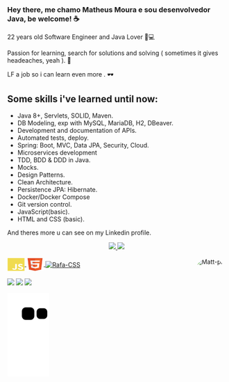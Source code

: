 ### Hey there, me chamo Matheus Moura e sou desenvolvedor Java, be welcome! ☕



22 years old Software Engineer and Java Lover 🐗💻

Passion for learning, search for solutions and solving ( sometimes it gives headeaches, yeah ). 💬

LF a job so i can learn even more . 🕶






## Some skills i've learned until now:

- Java 8+, Servlets, SOLID, Maven.
- DB Modeling, exp with MySQL, MariaDB, H2, DBeaver.
- Development and documentation of APIs.
- Automated tests, deploy.
- Spring: Boot, MVC, Data JPA, Security, Cloud.	
- Microservices development
- TDD, BDD & DDD in Java.
- Mocks.
- Design Patterns.
- Clean Architecture.
- Persistence JPA: Hibernate.
- Docker/Docker Compose
- Git version control.
- JavaScript(basic).
- HTML and CSS (basic).

And theres more u can see on my Linkedin profile.


<div align="center">
  <a href="https://github.com/matthewmatheus">
  <img height="180em" src="https://github-readme-stats.vercel.app/api?username=matthewmatheus&show_icons=false&theme=tokyonight&include_all_commits=true&count_private=true"/>
  <img height="180em" src="https://github-readme-stats.vercel.app/api/top-langs/?username=matthewmatheus&layout=compact&langs_count=7&theme=tokyonight"/>
</div>

<div style="display: inline_block"><br>
 <img align="center" alt="Rafa-Js" height="30" width="40" src="https://raw.githubusercontent.com/devicons/devicon/master/icons/javascript/javascript-plain.svg">
   <img align="center" alt="Rafa-HTML" height="30" width="40" src="https://raw.githubusercontent.com/devicons/devicon/master/icons/html5/html5-original.svg">
  <img align="center" alt="Rafa-CSS" height="90" width="90" src="https://cdn.jsdelivr.net/gh/devicons/devicon/icons/java/java-original-wordmark.svg">
  <img align="right" alt="Matt-pic" height="150" style="border-radius:50px;" src="https://pbs.twimg.com/media/Elk3e2DXUAEptxd.jpg">
</div>

<div> 
<br>
   <a href="https://discordapp.com/users/296440221086515202" target="_blank"><img src="https://img.shields.io/badge/Discord-7289DA?style=for-the-badge&logo=discord&logoColor=white" target="_blank"></a> 
  <a href = "mailto:mattmoura.jvm@gmail.com"><img src="https://img.shields.io/badge/Gmail-D14836?style=for-the-badge&logo=gmail&logoColor=white" target="_blank"></a>
  <a href="https://www.linkedin.com/in/matheus-moura-644884233/" target="_blank"><img src="https://img.shields.io/badge/-LinkedIn-%230077B5?style=for-the-badge&logo=linkedin&logoColor=white" target="_blank"></a> 
 
  ![Snake animation](https://github.com/matthewmatheus/matthewmatheus/blob/output/github-contribution-grid-snake.svg)
 
</div>
  
